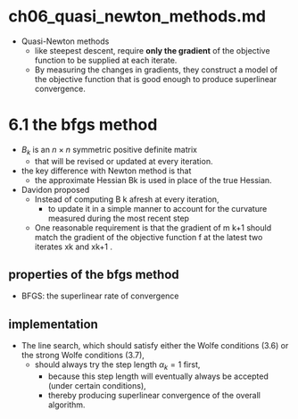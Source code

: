 # ch06_quasi_newton_methods.md

* Quasi-Newton methods
  * like steepest descent,
    require **only the gradient** of the objective function to be supplied at each iterate.
  * By measuring the changes in gradients, they
    construct a model of the objective function that is good enough to
    produce superlinear convergence.

# 6.1 the bfgs method
* $B_k$ is an $n \times n$ symmetric positive definite matrix
  * that will be revised or updated at every iteration.
* the key difference with Newton method is that
  * the approximate Hessian Bk is used in place of the true Hessian.
* Davidon proposed
  * Instead of computing B k afresh at every iteration,
    * to update it in a
      simple manner to account for the curvature measured during the most recent step
  * One reasonable requirement is that the gradient of m k+1 should match the
    gradient of the objective function f at the latest two iterates xk and xk+1 .

## properties of the bfgs method
* BFGS: the superlinear rate of convergence

## implementation
* The line search, which should satisfy either the Wolfe conditions (3.6) or the strong Wolfe conditions (3.7),
  * should always try the step length $\alpha_k = 1$ first,
    * because this step length will eventually always be accepted (under certain conditions),
    * thereby producing superlinear convergence of the overall algorithm.
